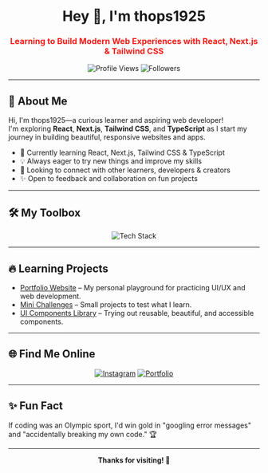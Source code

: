 <!-- Profile Header -->
<h1 align="center">Hey 👋, I'm thops1925</h1>
<h3 align="center" style="color:#F81C18;">Learning to Build Modern Web Experiences with React, Next.js & Tailwind CSS</h3>

<!-- Profile Badges -->
<p align="center">
  <img src="https://komarev.com/ghpvc/?username=thops1925&label=Profile%20views&color=F81C18&style=flat" alt="Profile Views" />
  <img src="https://img.shields.io/github/followers/thops1925?label=Followers&color=F81C18&style=social" alt="Followers" />
</p>

---

## 🚀 About Me

Hi, I'm thops1925—a curious learner and aspiring web developer!  
I'm exploring **React**, **Next.js**, **Tailwind CSS**, and **TypeScript** as I start my journey in building beautiful, responsive websites and apps.

- 🌱 Currently learning React, Next.js, Tailwind CSS & TypeScript  
- 💡 Always eager to try new things and improve my skills  
- 🤝 Looking to connect with other learners, developers & creators  
- ✨ Open to feedback and collaboration on fun projects  

---

## 🛠️ My Toolbox

<p align="center">
  <img src="https://skillicons.dev/icons?i=react,nextjs,tailwind,js,ts,html,css,git,github,vscode&theme=dark" alt="Tech Stack" />
</p>

---

## 🔥 Learning Projects

- [Portfolio Website](https://christopherlumenportfolio.vercel.app/#work/) – My personal playground for practicing UI/UX and web development.
- [Mini Challenges](#) – Small projects to test what I learn.
- [UI Components Library](#) – Trying out reusable, beautiful, and accessible components.

---

## 🌐 Find Me Online

<p align="center">
  <a href="https://instagram.com/" target="_blank"><img src="https://img.shields.io/badge/Instagram-E4405F?style=for-the-badge&logo=instagram&logoColor=white" alt="Instagram" /></a>
  <a href="https://christopherlumenportfolio.vercel.app/#work/" target="_blank"><img src="https://img.shields.io/badge/Portfolio-black?style=for-the-badge&logo=web" alt="Portfolio" /></a>
</p>

---

## ✨ Fun Fact

If coding was an Olympic sport, I'd win gold in "googling error messages" and "accidentally breaking my own code." 🏆

---

<p align="center"><b>Thanks for visiting! 🚀</b></p>
